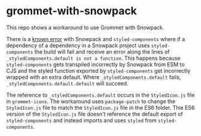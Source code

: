 # grommet-with-snowpack
This repo shows a workaround to use Grommet with Snowpack.

There is a [known error](https://github.com/withastro/snowpack/issues/2908) with Snowpack and `styled-components` where if a dependency of a dependency in a Snowpack project uses `styled-components` the build will fail and receive an error along the lines of `_styledComponents.default is not a function`. This happens because `styled-components` gets transpiled incorrectly by Snowpack from ESM to CJS and the styled function exported by `styled-components` get incorrectly wrapped with an extra default. Where `_styledComponents.default` fails, `_styledComponents.default.default` will succeed.

The reference to `_styledComponents.default` occurs in the `StyledIcon.js` file in `grommet-icons`. The workaround uses `package-patch` to change the `StyledIcon.js` file to match the `StyledIcon.js` file in the ES6 folder. Thie ES6 version of the `StyledIcon.js` file doesn't reference the default export of `styled-components` and instead imports and uses `styled` from `styled-components`.
